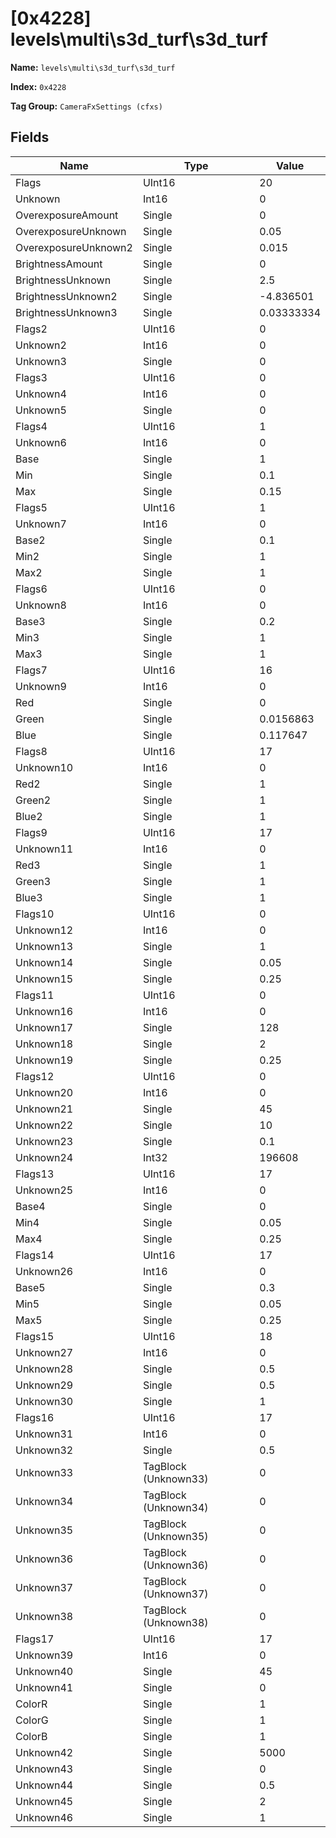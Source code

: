# [0x4228] levels\multi\s3d_turf\s3d_turf

**Name:** ```levels\multi\s3d_turf\s3d_turf```

**Index:** ```0x4228```

**Tag Group:** ```CameraFxSettings (cfxs)```

## Fields

Name	| Type	| Value
---	|---	|---	|
Flags	|UInt16	|20
Unknown	|Int16	|0
OverexposureAmount	|Single	|0
OverexposureUnknown	|Single	|0.05
OverexposureUnknown2	|Single	|0.015
BrightnessAmount	|Single	|0
BrightnessUnknown	|Single	|2.5
BrightnessUnknown2	|Single	|-4.836501
BrightnessUnknown3	|Single	|0.03333334
Flags2	|UInt16	|0
Unknown2	|Int16	|0
Unknown3	|Single	|0
Flags3	|UInt16	|0
Unknown4	|Int16	|0
Unknown5	|Single	|0
Flags4	|UInt16	|1
Unknown6	|Int16	|0
Base	|Single	|1
Min	|Single	|0.1
Max	|Single	|0.15
Flags5	|UInt16	|1
Unknown7	|Int16	|0
Base2	|Single	|0.1
Min2	|Single	|1
Max2	|Single	|1
Flags6	|UInt16	|0
Unknown8	|Int16	|0
Base3	|Single	|0.2
Min3	|Single	|1
Max3	|Single	|1
Flags7	|UInt16	|16
Unknown9	|Int16	|0
Red	|Single	|0
Green	|Single	|0.0156863
Blue	|Single	|0.117647
Flags8	|UInt16	|17
Unknown10	|Int16	|0
Red2	|Single	|1
Green2	|Single	|1
Blue2	|Single	|1
Flags9	|UInt16	|17
Unknown11	|Int16	|0
Red3	|Single	|1
Green3	|Single	|1
Blue3	|Single	|1
Flags10	|UInt16	|0
Unknown12	|Int16	|0
Unknown13	|Single	|1
Unknown14	|Single	|0.05
Unknown15	|Single	|0.25
Flags11	|UInt16	|0
Unknown16	|Int16	|0
Unknown17	|Single	|128
Unknown18	|Single	|2
Unknown19	|Single	|0.25
Flags12	|UInt16	|0
Unknown20	|Int16	|0
Unknown21	|Single	|45
Unknown22	|Single	|10
Unknown23	|Single	|0.1
Unknown24	|Int32	|196608
Flags13	|UInt16	|17
Unknown25	|Int16	|0
Base4	|Single	|0
Min4	|Single	|0.05
Max4	|Single	|0.25
Flags14	|UInt16	|17
Unknown26	|Int16	|0
Base5	|Single	|0.3
Min5	|Single	|0.05
Max5	|Single	|0.25
Flags15	|UInt16	|18
Unknown27	|Int16	|0
Unknown28	|Single	|0.5
Unknown29	|Single	|0.5
Unknown30	|Single	|1
Flags16	|UInt16	|17
Unknown31	|Int16	|0
Unknown32	|Single	|0.5
Unknown33	|TagBlock (Unknown33)	|0
Unknown34	|TagBlock (Unknown34)	|0
Unknown35	|TagBlock (Unknown35)	|0
Unknown36	|TagBlock (Unknown36)	|0
Unknown37	|TagBlock (Unknown37)	|0
Unknown38	|TagBlock (Unknown38)	|0
Flags17	|UInt16	|17
Unknown39	|Int16	|0
Unknown40	|Single	|45
Unknown41	|Single	|0
ColorR	|Single	|1
ColorG	|Single	|1
ColorB	|Single	|1
Unknown42	|Single	|5000
Unknown43	|Single	|0
Unknown44	|Single	|0.5
Unknown45	|Single	|2
Unknown46	|Single	|1


